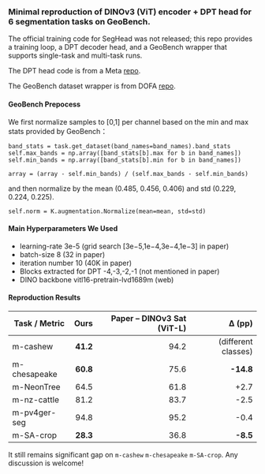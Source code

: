 ### Minimal reproduction of DINOv3 (ViT) encoder + DPT head for 6 segmentation tasks on GeoBench.
The official training code for SegHead was not released; this repo provides a training loop, a DPT decoder head, and a GeoBench wrapper that supports single-task and multi-task runs.

The DPT head code is from a Meta [repo](https://github.com/facebookresearch/HighResCanopyHeight/blob/main/models/dpt_head.py#L245).

The GeoBench dataset wrapper is from DOFA [repo](https://github.com/xiong-zhitong/DOFA-pytorch/blob/geofm/src/datasets/geobench_wrapper.py).

#### GeoBench Prepocess
We first normalize samples to [0,1] per channel based on the min and max stats provided by GeoBench：

```
band_stats = task.get_dataset(band_names=band_names).band_stats
self.max_bands = np.array([band_stats[b].max for b in band_names])
self.min_bands = np.array([band_stats[b].min for b in band_names])

array = (array - self.min_bands) / (self.max_bands - self.min_bands)
```

and then normalize by the mean (0.485, 0.456, 0.406) and std (0.229, 0.224, 0.225).
```
self.norm = K.augmentation.Normalize(mean=mean, std=std)
```

#### Main Hyperparameters We Used
* learning-rate 3e-5 (grid search [3e−5,1e−4,3e−4,1e−3] in paper)
* batch-size 8 (32 in paper)
* iteration number 10 (40K in paper)
* Blocks extracted for DPT -4,-3,-2,-1 (not mentioned in paper)
* DINO backbone vitl16-pretrain-lvd1689m (web)

#### Reproduction Results
| Task / Metric | **Ours** | **Paper – DINOv3 Sat (ViT-L)** | **Δ (pp)** |
| ------------- | -----------: | ---------------------------------: | ---------: |
| m-cashew      |    **41.2** |                               94.2   | (different classes)  |
| m-chesapeake  |     **60.8** |                               75.6 |  **-14.8** |
| m-NeonTree    |     64.5 |                               61.8 |   +2.7 |
| m-nz-cattle   |     81.2 |                               83.7 |  -2.5 |
| m-pv4ger-seg  |     94.8 |                               95.2 |   -0.4 |
| m-SA-crop     |     **28.3** |                               36.8 |   **-8.5** |

It still remains significant gap on ``m-cashew`` ``m-chesapeake`` ``m-SA-crop``. Any discussion is welcome!
